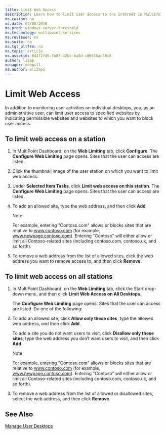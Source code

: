 ```yaml
---
title: Limit Web Access
description: Learn how to limit user access to the Internet in MultiPoint Services
ms.custom: na
ms.date: 07/08/2016
ms.prod: windows-server-threshold
ms.technology: multipoint-services
ms.reviewer: na
ms.suite: na
ms.tgt_pltfrm: na
ms.topic: article
ms.assetid: 044f2fd5-5b87-42bb-ba0d-c06516ac48c8
author: lizap
manager: dongill
ms.author: elizapo
---
```

# Limit Web Access
In addition to monitoring user activities on individual desktops, you, as an administrative user, can limit user access to specified websites by indicating permissible websites and websites to which you want to block user access.  
  
## To limit web access on a station  
  
1. In MultiPoint Dashboard, on the **Web Limiting** tab, click **Configure**. The **Configure Web Limiting** page opens. Sites that the user can access are listed.  
  
2. Click the thumbnail image of the user station on which you want to limit web access.  
  
3. Under **Selected Item Tasks**, click **Limit web access on this station**. The **Configure Web Limiting** page opens. Sites that the user can access are listed.  
  
4. To add an allowed site, type the web address, and then click **Add**.  
  
   > [!NOTE]
   > For example, entering "Contoso.com" allows or blocks sites that are relative to www.contoso.com (for example, www.newpage.contoso.com). Entering "Contoso" will either allow or limit all Contoso-related sites (including contoso.com, contoso.uk, and so forth).  
  
5. To remove a web address from the list of allowed sites, click the web address you want to remove access to, and then click **Remove**.  
  
## To limit web access on all stations  
  
1. In MultiPoint Dashboard, on the **Web Limiting** tab, click the Start drop\-down menu, and then click **Limit Web Access on All Desktops**.  
  
   The **Configure Web Limiting** page opens. Sites that the user can access are listed. Do one of the following:  
  
2. To add an allowed site, click **Allow only these sites**, type the allowed web address, and then click **Add**.  
  
   To add a site you do not want users to visit, click **Disallow only these sites**, type the web address you don’t want users to visit, and then click **Add**.  
  
   > [!NOTE]
   > For example, entering "Contoso.com" allows or blocks sites that are relative to www.contoso.com (for example, www.newpage.contoso.com). Entering "Contoso" will either allow or limit all Contoso-related sites (including contoso.com, contoso.uk, and so forth).  
  
3. To remove a web address from the list of allowed or disallowed sites, select the web address, and then click **Remove**.  
  
## See Also  
[Manage User Desktops](manage-user-desktops-using-multipoint-dashboard.md)  